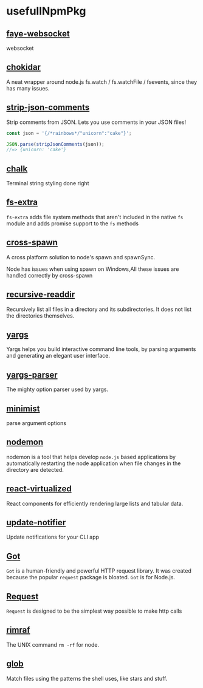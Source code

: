 # usefullNpmPkg

## [faye-websocket](https://www.npmjs.com/package/faye-websocket)

websocket

## [chokidar](https://www.npmjs.com/package/chokidar)

A neat wrapper around node.js fs.watch / fs.watchFile / fsevents, since they has many issues.

## [strip-json-comments ](https://www.npmjs.com/package/strip-json-comments)

Strip comments from JSON. Lets you use comments in your JSON files!

```javascript
const json = '{/*rainbows*/"unicorn":"cake"}';

JSON.parse(stripJsonComments(json));
//=> {unicorn: 'cake'}
```

## [chalk](https://www.npmjs.com/package/chalk)

Terminal string styling done right

## [fs-extra](https://www.npmjs.com/package/fs-extra)

`fs-extra` adds file system methods that aren't included in the native `fs` module and adds promise support to the `fs` methods

## [cross-spawn](https://www.npmjs.com/package/cross-spawn)

A cross platform solution to node's spawn and spawnSync.

Node has issues when using spawn on Windows,All these issues are handled correctly by cross-spawn

## [recursive-readdir](https://www.npmjs.com/package/recursive-readdir)

Recursively list all files in a directory and its subdirectories. It does not list the directories themselves.

## [yargs](https://www.npmjs.com/package/yargs)

Yargs helps you build interactive command line tools, by parsing arguments and generating an elegant user interface.

## [yargs-parser](https://www.npmjs.com/package/yargs-parser)

The mighty option parser used by yargs.

## [minimist](https://www.npmjs.com/package/minimist)

parse argument options

## [nodemon](https://www.npmjs.com/package/nodemon)

nodemon is a tool that helps develop `node.js` based applications by automatically restarting the node application when file changes in the directory are detected.

## [react-virtualized](https://www.npmjs.com/package/react-virtualized)

React components for efficiently rendering large lists and tabular data.

## [update-notifier](https://www.npmjs.com/package/update-notifier)

Update notifications for your CLI app

## [Got](https://www.npmjs.com/package/Got)

`Got` is a human-friendly and powerful HTTP request library.
It was created because the popular `request` package is bloated.
`Got` is for Node.js.

## [Request](https://www.npmjs.com/package/Request)

`Request` is designed to be the simplest way possible to make http calls

## [rimraf](https://www.npmjs.com/package/rimraf)

The UNIX command `rm -rf` for node.

## [glob](https://www.npmjs.com/package/glob)

Match files using the patterns the shell uses, like stars and stuff.

